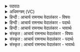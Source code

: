 <details><summary>पदपाठः</summary>

स꣡रू꣢꣯प। स। रू꣢प। वृषन्। आ꣢। ग꣣हि। इ꣢मौ। भ꣣द्रौ꣢। धु꣡र्यौ꣢꣯। अ꣣भि꣢। तौ। इ꣣मौ꣢। उ꣡प꣢꣯। स꣣र्पतः। १६५५।
</details>

<details><summary>अधिमन्त्रम् (VC)</summary>

- इन्द्रः
- शुनःशेप  आजीगर्तिः
- गायत्री
- षड्जः
</details>

<details><summary>हिन्दी : आचार्य रामनाथ वेदालंकार - विषयः</summary>

अगले मन्त्र में परमात्मा को बुला रहे हैं।
</details>

<details><summary>हिन्दी : आचार्य रामनाथ वेदालंकार - पदार्थः</summary>

पदार्थान्वयभाषाः -  हे(सरूप)विविध रूपों से युक्त, (वृषन्)सुखों की वर्षा करनेवाले इन्द्र जगदीश्वर!आप(इमौ)इन(भद्रौ)कल्याणकारी, (धुर्यौ)देह के धुरे को वहन करनेवाले आत्मा और मन के(अभि)प्रति(आगहि)आओ।(तौ इमौ)ये वे दोनों आत्मा और मन, (उपसर्पतः)आपके समीप पहुँच रहे हैं ॥२॥
</details>

<details><summary>हिन्दी : आचार्य रामनाथ वेदालंकार - भावार्थः</summary>

भावार्थभाषाः -  जगदुत्पादकत्व,जगद्धारकत्व,जगत्संहारकत्व,न्यायकारित्व,दयालुत्व,निराकारत्व,अजरत्व,अमरत्व,अभयत्व,पवित्रत्व आदि परमात्मा के अनेक रूप हैं,इसीलिए उसे‘सरूप’सम्बोधन किया गया है। स्तोता के आत्मा और मन जब स्वयं परमात्मा को पाने का यत्न करते हैं,तब वहीँ छिपा बैठा वह उनके लिए प्रकट हो जाता है ॥२॥
</details>

<details><summary>संस्कृत : आचार्य रामनाथ वेदालंकार - विषयः</summary>

अथ परमात्मानमाह्वयति।
</details>

<details><summary>संस्कृत : आचार्य रामनाथ वेदालंकार - पदार्थः</summary>

पदार्थान्वयभाषाः -  हे(सरूप)विविधरूप, (वृषन्)सुखवर्षक इन्द्र जगदीश्वर!त्वम्(इमौ)एतौ(भद्रौ)कल्याणकरौ(धुर्यौ)आत्ममनोरूपौ देहधूर्वहौ(अभि)प्रति(आगहि)आगच्छ।(तौ इमौ)आत्ममनसी,त्वाम्(उपसर्पतः)उपगच्छतः ॥२॥
</details>

<details><summary>संस्कृत : आचार्य रामनाथ वेदालंकार - भावार्थः</summary>

भावार्थभाषाः -  जगदुत्पादक धारकप्रलायकन्यायकारिदयालुनिराकाराजरामराभय-नित्यपवित्रत्वादीनि परमात्मनोऽनेकानि रूपाणि सन्त्यत एवासौ सरूपेति सम्बोधितः। स्तोतुरात्ममनसी यदा स्वयं परमात्मानं प्राप्तुं प्रयतेते तदा तत्रैव निलीनः स तदर्थमाविर्भवति ॥२॥
</details>